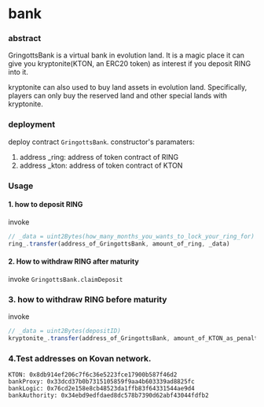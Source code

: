 # bank

### abstract
GringottsBank is a virtual bank in evolution land. It is a magic place it can give you kryptonite(KTON, an ERC20 token) as interest if you deposit RING into it.

kryptonite can also used to buy land assets in evolution land. Specifically, players can only buy the reserved land and other special lands with kryptonite.

### deployment
deploy contract `GringottsBank`.
constructor's paramaters:
1. address _ring: address of token contract of RING
2. address _kton: address of token contract of KTON


### Usage
#### 1. how to deposit RING
invoke 
```js
// _data = uint2Bytes(how_many_months_you_wants_to_lock_your_ring_for)
ring_.transfer(address_of_GringottsBank, amount_of_ring, _data)
```

#### 2. How to withdraw RING after maturity
invoke `GringottsBank.claimDeposit`

### 3. how to withdraw RING before maturity
invoke
```js
// _data = uint2Bytes(depositID)
kryptonite_.transfer(address_of_GringottsBank, amount_of_KTON_as_penalty, _data)
```

### 4.Test addresses on Kovan network.
```
KTON: 0x8db914ef206c7f6c36e5223fce17900b587f46d2
bankProxy: 0x33dcd37b0b7315105859f9aa4b603339ad8825fc
bankLogic: 0x76cd2e158e8cb48523da1ffb83f64331544ae9d4
bankAuthority: 0x34ebd9edfdaed8dc578b7390d62abf43044fdfb2
```



